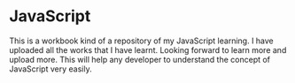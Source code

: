 # JavaScript
This is a workbook kind of a repository of my JavaScript learning.
I have uploaded all the works that I have learnt.
Looking forward to learn more and upload more.
This will help any developer to understand the concept of JavaScript very easily.
